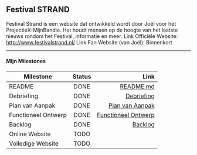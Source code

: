 ## Festival STRAND
Festival Strand is een website dat ontwikkeld wordt door Joël voor het ProjectieX-MijnBandie. Het houdt mensen op de hoogte van het laatste nieuws rondom het Festival, informatie en meer. 
Link Officiële Website: http://www.festivalstrand.nl/
Link Fan Website (van Joël): Binnenkort

---
#### Mijn Milestones  
| Milestone        | Status           | Link  |
| ------------- |:-------------:| -----:|
| README              | DONE | [README.md]   |
| Debriefing          | DONE | [Debriefing]  |
| Plan van Aanpak     | DONE | [Plan van Aanpak]  |
| Functioneel Ontwerp | DONE | [Functioneel Ontwerp]    |
| Backlog             | DONE | [Backlog]   |
| Online Website      | TODO |     |
| Volledige Website   | TODO |     |

   [README.md]: <https://github.com/HHK3/ProjectieX-MijnBandie/blob/master/README.md>
   [Debriefing]: <https://drive.google.com/open?id=1laJ70zzzDTCWhToKNP-2jUmWmPEtBy-u>
   [Plan van Aanpak]: <https://drive.google.com/open?id=1m0Wu85bIG1VPLqIGnPvn_KK_KDOTxr0q>
   [Backlog]: <https://drive.google.com/open?id=1m4uibEsmJGlk4CVaK82WVFkA_KuvueiA>
   [Functioneel Ontwerp]: <https://drive.google.com/open?id=1thABY-ZNwX0Uhp_W0PVyKlxUJOk98LUu>
